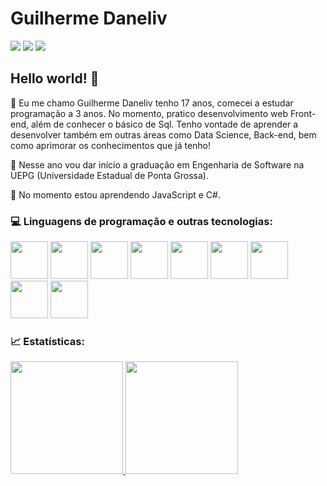 # Guilherme Daneliv

<a href="mailto:contato@gui.professional.profile@gmail.com"><img src="https://img.shields.io/badge/Gmail-D14836?style=for-the-badge&logo=gmail&logoColor=white"/></a>
<a href="https://instagram.com/daneliv.ti"><img src="https://img.shields.io/badge/Instagram-E4405F?style=for-the-badge&logo=instagram&logoColor=white"/></a>
<a href="https://www.linkedin.com/in/guilherme-daneliv-8b40372aa/"><img src="https://img.shields.io/badge/LinkedIn-0077B5?style=for-the-badge&logo=linkedin&logoColor=white"></a>

## Hello world! :wave:
:eyes: Eu me chamo Guilherme Daneliv tenho 17 anos, comecei a estudar programação a 3 anos. No momento, pratico desenvolvimento web Front-end, além de conhecer o básico de Sql. Tenho vontade de aprender a desenvolver também em outras áreas como Data Science, Back-end, bem como aprimorar os conhecimentos que já tenho!

:book: Nesse ano vou dar início a graduação em Engenharia de Software na UEPG (Universidade Estadual de Ponta Grossa).

:pushpin: No momento estou aprendendo JavaScript e C#.

### :computer: Linguagens de programação e outras tecnologias:

<img src="https://cdn.jsdelivr.net/gh/devicons/devicon/icons/html5/html5-original.svg" width="60" height="60"/> <img src="https://cdn.jsdelivr.net/gh/devicons/devicon/icons/css3/css3-original.svg" width="60" height="60"/> <img src="https://cdn.jsdelivr.net/gh/devicons/devicon/icons/javascript/javascript-original.svg" width="60" height="60"/> <img src="https://cdn.jsdelivr.net/gh/devicons/devicon/icons/react/react-original.svg" width="60" height="60"/> <img src="https://cdn.jsdelivr.net/gh/devicons/devicon/icons/bootstrap/bootstrap-original.svg" width="60" height="60"/> <img src="https://cdn.jsdelivr.net/gh/devicons/devicon/icons/figma/figma-original.svg" width="60" height="60"/> <img src="https://cdn.jsdelivr.net/gh/devicons/devicon/icons/mysql/mysql-original-wordmark.svg" width="60" height="60"/> <img src="https://cdn.jsdelivr.net/gh/devicons/devicon/icons/vscode/vscode-original.svg" width="60" height="60"/> <img src="https://cdn.jsdelivr.net/gh/devicons/devicon/icons/csharp/csharp-original.svg" width="60" height="60"/>


### :chart_with_upwards_trend: Estatísticas:

<div>
<a href="https://github.com/Guilherme-Daneliv23">
<img height="180em" src="https://github-readme-stats.vercel.app/api/top-langs/?username=Guilherme-Daneliv23&layout=compact&langs_count=7&theme=dracula"/>
<img height="180em" src="https://github-readme-stats.vercel.app/api?username=Guilherme-Daneliv23&show_icons=true&theme=dracula&include_all_commits=true&count_private=true"/>
</div>





